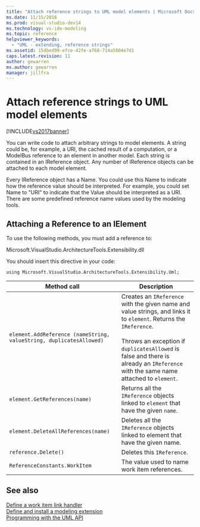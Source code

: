 ```yaml
---
title: "Attach reference strings to UML model elements | Microsoft Docs"
ms.date: 11/15/2016
ms.prod: visual-studio-dev14
ms.technology: vs-ide-modeling
ms.topic: reference
helpviewer_keywords: 
  - "UML - extending, reference strings"
ms.assetid: 15dbed99-efce-42fe-a768-714a5804e7d1
caps.latest.revision: 11
author: gewarren
ms.author: gewarren
manager: jillfra
---
```

# Attach reference strings to UML model elements
[!INCLUDE[vs2017banner](../includes/vs2017banner.md)]

You can write code to attach arbitrary strings to model elements. A string could be, for example, a URI, the cached result of a computation, or a ModelBus reference to an element in another model. Each string is contained in an IReference object. Any number of IReference objects can be attached to each model element.  
  
 Every IReference object has a Name. You could use this Name to indicate how the reference value should be interpreted. For example, you could set Name to "URI" to indicate that the Value should be interpreted as a URI. There are some predefined reference name values used by the modeling tools.  
  
## Attaching a Reference to an IElement  
 To use the following methods, you must add a reference to:  
  
 Microsoft.VisualStudio.ArchitectureTools.Extensibility.dll  
  
 You should insert this directive in your code:  
  
 `using Microsoft.VisualStudio.ArchitectureTools.Extensibility.Uml;`  
  
|Method call|Description|  
|-----------------|-----------------|  
|`element.AddReference (nameString, valueString, duplicatesAllowed)`|Creates an `IReference` with the given name and value strings, and links it to `element`. Returns the `IReference`.<br /><br /> Throws an exception if `duplicatesAllowed` is false and there is already an `IReference` with the same name attached to `element`.|  
|`element.GetReferences(name)`|Returns all the `IReference` objects linked to `element` that have the given `name`.|  
|`element.DeleteAllReferences(name)`|Deletes all the `IReference` objects linked to element that have the given name.|  
|`reference.Delete()`|Deletes this `IReference`.|  
|`ReferenceConstants.WorkItem`|The value used to name work item references.|  
  
## See also  
 [Define a work item link handler](../modeling/define-a-work-item-link-handler.md)   
 [Define and install a modeling extension](../modeling/define-and-install-a-modeling-extension.md)   
 [Programming with the UML API](../modeling/programming-with-the-uml-api.md)
